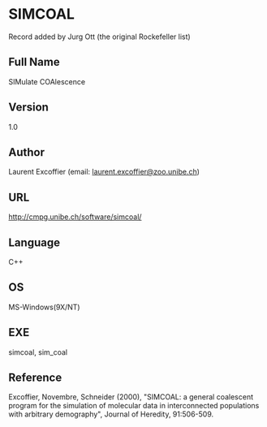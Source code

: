 # SIMCOAL
Record added by Jurg Ott (the original Rockefeller list)

## Full Name
SIMulate COAlescence

## Version
1.0

## Author
Laurent Excoffier (email: laurent.excoffier@zoo.unibe.ch)

## URL
http://cmpg.unibe.ch/software/simcoal/

## Language
C++

## OS
MS-Windows(9X/NT)

## EXE
simcoal, sim_coal

## Reference
Excoffier, Novembre, Schneider (2000), "SIMCOAL: a general coalescent program for the simulation of molecular data in interconnected populations with arbitrary demography", Journal of Heredity, 91:506-509.